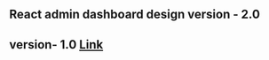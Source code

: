 ## React admin dashboard design version - 2.0

## version- 1.0 [Link](https://github.com/ShahinurAlamBhuiyan/react-dashboard)
